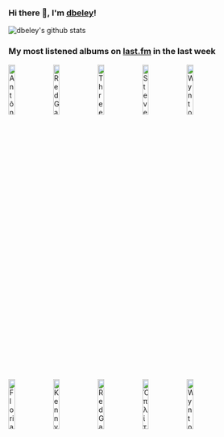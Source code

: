 ### Hi there 👋, I'm [dbeley](https://dbeley.ovh/en)!

![dbeley's github stats](https://github-readme-stats.vercel.app/api?username=dbeley)

### My most listened albums on [last.fm](https://www.last.fm/user/d_beley) in the last week

[<img src='https://lastfm.freetls.fastly.net/i/u/300x300/e559843d2219ba3894a9ff0d2d2fd447.jpg' width='16%' height='16%' alt='Antônio Carlos Jobim - The Composer Of Desafinado, Plays'>](https://www.last.fm/music/ant%25c3%25b4nio%2bcarlos%2bjobim/the%2bcomposer%2bof%2bdesafinado%252c%2bplays)&nbsp;
[<img src='https://lastfm.freetls.fastly.net/i/u/300x300/880dbbfbbe0321022300dede2ac20855.png' width='16%' height='16%' alt='Red Garland Trio - Groovy'>](https://www.last.fm/music/red%2bgarland%2btrio/groovy)&nbsp;
[<img src='https://lastfm.freetls.fastly.net/i/u/300x300/44333077f7ac46d186f2e3ff7511f57d.jpg' width='16%' height='16%' alt='Three Mile Pilot - The Inevitable Past Is The Future Forgotten'>](https://www.last.fm/music/three%2bmile%2bpilot/the%2binevitable%2bpast%2bis%2bthe%2bfuture%2bforgotten)&nbsp;
[<img src='https://lastfm.freetls.fastly.net/i/u/300x300/6311ec612a63b5d3edbe03d355698228.jpg' width='16%' height='16%' alt='Steve Hiett - Down on the road by the beach'>](https://www.last.fm/music/steve%2bhiett/down%2bon%2bthe%2broad%2bby%2bthe%2bbeach)&nbsp;
[<img src='https://lastfm.freetls.fastly.net/i/u/300x300/88ae38800b094e0592dd796e79a2cd1d.jpg' width='16%' height='16%' alt='Wynton Kelly - Someday My Prince Will Come'>](https://www.last.fm/music/wynton%2bkelly/someday%2bmy%2bprince%2bwill%2bcome)&nbsp;
<br>
[<img src='https://lastfm.freetls.fastly.net/i/u/300x300/880e7d2551f6e777983081cb5c582108.jpg' width='16%' height='16%' alt='Florian Pellissier Quintet - Cap de bonne espérance'>](https://www.last.fm/music/florian%2bpellissier%2bquintet/cap%2bde%2bbonne%2besp%25c3%25a9rance)&nbsp;
[<img src='https://lastfm.freetls.fastly.net/i/u/300x300/37c34de60373bf729c7e3272560d7089.jpg' width='16%' height='16%' alt='Kenny Barron Trio - Lemuria-Seascape'>](https://www.last.fm/music/kenny%2bbarron%2btrio/lemuria-seascape)&nbsp;
[<img src='https://lastfm.freetls.fastly.net/i/u/300x300/abd681f7ef3ed16ddc13b9087fb4ee60.jpg' width='16%' height='16%' alt='Red Garland - Red Garlands Piano'>](https://www.last.fm/music/red%2bgarland/red%2bgarland%2527s%2bpiano)&nbsp;
[<img src='https://lastfm.freetls.fastly.net/i/u/300x300/8636b754737a373aa032a5bdcd30ca36.jpg' width='16%' height='16%' alt='Ὁπλίτης - Τρωθησομένη'>](https://www.last.fm/music/%25e1%25bd%2589%25cf%2580%25ce%25bb%25ce%25af%25cf%2584%25ce%25b7%25cf%2582/%25ce%25a4%25cf%2581%25cf%2589%25ce%25b8%25ce%25b7%25cf%2583%25ce%25bf%25ce%25bc%25ce%25ad%25ce%25bd%25ce%25b7)&nbsp;
[<img src='https://lastfm.freetls.fastly.net/i/u/300x300/6472450a3e4dee56a673f962fb2c0186.jpg' width='16%' height='16%' alt='Wynton Kelly - Full View'>](https://www.last.fm/music/wynton%2bkelly/full%2bview)&nbsp;
<br>
